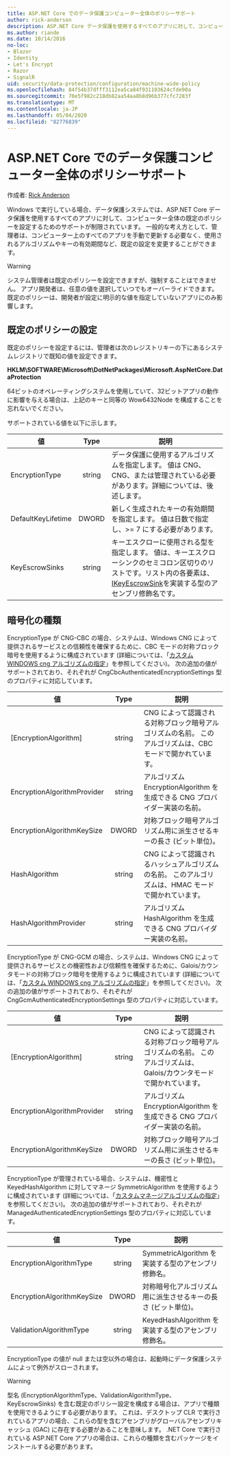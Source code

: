 ```yaml
---
title: ASP.NET Core でのデータ保護コンピューター全体のポリシーサポート
author: rick-anderson
description: ASP.NET Core データ保護を使用するすべてのアプリに対して、コンピューター全体の既定のポリシーを設定するためのサポートについて説明します。
ms.author: riande
ms.date: 10/14/2016
no-loc:
- Blazor
- Identity
- Let's Encrypt
- Razor
- SignalR
uid: security/data-protection/configuration/machine-wide-policy
ms.openlocfilehash: 84f54b37dfff3112ea5ca84f931103624cfde90a
ms.sourcegitcommit: 70e5f982c218db82aa54aa8b8d96b377cfc7283f
ms.translationtype: MT
ms.contentlocale: ja-JP
ms.lasthandoff: 05/04/2020
ms.locfileid: "82776839"
---
```

# <a name="data-protection-machine-wide-policy-support-in-aspnet-core"></a>ASP.NET Core でのデータ保護コンピューター全体のポリシーサポート

作成者: [Rick Anderson](https://twitter.com/RickAndMSFT)

Windows で実行している場合、データ保護システムでは、ASP.NET Core データ保護を使用するすべてのアプリに対して、コンピューター全体の既定のポリシーを設定するためのサポートが制限されています。 一般的な考え方として、管理者は、コンピューター上のすべてのアプリを手動で更新する必要なく、使用されるアルゴリズムやキーの有効期間など、既定の設定を変更することができます。

> [!WARNING]
> システム管理者は既定のポリシーを設定できますが、強制することはできません。 アプリ開発者は、任意の値を選択していつでもオーバーライドできます。 既定のポリシーは、開発者が設定に明示的な値を指定していないアプリにのみ影響します。

## <a name="setting-default-policy"></a>既定のポリシーの設定

既定のポリシーを設定するには、管理者は次のレジストリキーの下にあるシステムレジストリで既知の値を設定できます。

**HKLM\SOFTWARE\Microsoft\DotNetPackages\Microsoft.AspNetCore.DataProtection**

64ビットのオペレーティングシステムを使用していて、32ビットアプリの動作に影響を与える場合は、上記のキーと同等の Wow6432Node を構成することを忘れないでください。

サポートされている値を以下に示します。

| 値              | Type   | 説明 |
| ------------------ | :----: | ----------- |
| EncryptionType     | string | データ保護に使用するアルゴリズムを指定します。 値は CNG、CNG、または管理されている必要があります。詳細については、後述します。 |
| DefaultKeyLifetime | DWORD  | 新しく生成されたキーの有効期間を指定します。 値は日数で指定し、>= 7 にする必要があります。 |
| KeyEscrowSinks     | string | キーエスクローに使用される型を指定します。 値は、キーエスクローシンクのセミコロン区切りのリストです。リスト内の各要素は、 [IKeyEscrowSink](/dotnet/api/microsoft.aspnetcore.dataprotection.keymanagement.ikeyescrowsink)を実装する型のアセンブリ修飾名です。 |

## <a name="encryption-types"></a>暗号化の種類

EncryptionType が CNG-CBC の場合、システムは、Windows CNG によって提供されるサービスとの信頼性を確保するために、CBC モードの対称ブロック暗号を使用するように構成されています (詳細については、「[カスタム WINDOWS cng アルゴリズムの指定](xref:security/data-protection/configuration/overview#specifying-custom-windows-cng-algorithms)」を参照してください)。 次の追加の値がサポートされており、それぞれが CngCbcAuthenticatedEncryptionSettings 型のプロパティに対応しています。

| 値                       | Type   | 説明 |
| --------------------------- | :----: | ----------- |
| [EncryptionAlgorithm]         | string | CNG によって認識される対称ブロック暗号アルゴリズムの名前。 このアルゴリズムは、CBC モードで開かれています。 |
| EncryptionAlgorithmProvider | string | アルゴリズム EncryptionAlgorithm を生成できる CNG プロバイダー実装の名前。 |
| EncryptionAlgorithmKeySize  | DWORD  | 対称ブロック暗号アルゴリズム用に派生させるキーの長さ (ビット単位)。 |
| HashAlgorithm               | string | CNG によって認識されるハッシュアルゴリズムの名前。 このアルゴリズムは、HMAC モードで開かれています。 |
| HashAlgorithmProvider       | string | アルゴリズム HashAlgorithm を生成できる CNG プロバイダー実装の名前。 |

EncryptionType が CNG-GCM の場合、システムは、Windows CNG によって提供されるサービスとの機密性および信頼性を確保するために、Galois/カウンタモードの対称ブロック暗号を使用するように構成されています (詳細については、「[カスタム WINDOWS cng アルゴリズムの指定](xref:security/data-protection/configuration/overview#specifying-custom-windows-cng-algorithms)」を参照してください)。 次の追加の値がサポートされており、それぞれが CngGcmAuthenticatedEncryptionSettings 型のプロパティに対応しています。

| 値                       | Type   | 説明 |
| --------------------------- | :----: | ----------- |
| [EncryptionAlgorithm]         | string | CNG によって認識される対称ブロック暗号アルゴリズムの名前。 このアルゴリズムは、Galois/カウンタモードで開かれています。 |
| EncryptionAlgorithmProvider | string | アルゴリズム EncryptionAlgorithm を生成できる CNG プロバイダー実装の名前。 |
| EncryptionAlgorithmKeySize  | DWORD  | 対称ブロック暗号アルゴリズム用に派生させるキーの長さ (ビット単位)。 |

EncryptionType が管理されている場合、システムは、機密性と KeyedHashAlgorithm に対してマネージ SymmetricAlgorithm を使用するように構成されています (詳細については、「[カスタムマネージアルゴリズムの指定](xref:security/data-protection/configuration/overview#specifying-custom-managed-algorithms)」を参照してください)。 次の追加の値がサポートされており、それぞれが ManagedAuthenticatedEncryptionSettings 型のプロパティに対応しています。

| 値                      | Type   | 説明 |
| -------------------------- | :----: | ----------- |
| EncryptionAlgorithmType    | string | SymmetricAlgorithm を実装する型のアセンブリ修飾名。 |
| EncryptionAlgorithmKeySize | DWORD  | 対称暗号化アルゴリズム用に派生させるキーの長さ (ビット単位)。 |
| ValidationAlgorithmType    | string | KeyedHashAlgorithm を実装する型のアセンブリ修飾名。 |

EncryptionType の値が null または空以外の場合は、起動時にデータ保護システムによって例外がスローされます。

> [!WARNING]
> 型名 (EncryptionAlgorithmType、ValidationAlgorithmType、KeyEscrowSinks) を含む既定のポリシー設定を構成する場合は、アプリで種類を使用できるようにする必要があります。 これは、デスクトップ CLR で実行されているアプリの場合、これらの型を含むアセンブリがグローバルアセンブリキャッシュ (GAC) に存在する必要があることを意味します。 .NET Core で実行されている ASP.NET Core アプリの場合は、これらの種類を含むパッケージをインストールする必要があります。
